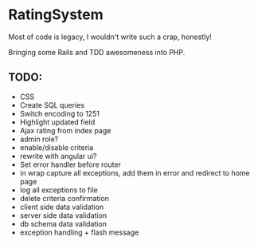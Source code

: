 RatingSystem
============

Most of code is legacy, I wouldn't write such a crap, honestly!

Bringing some Rails and TDD awesomeness into PHP.

## TODO:
  * CSS
  * Create SQL queries
  * Switch encoding to 1251
  * Highlight updated field
  * Ajax rating from index page
  * admin role?
  * enable/disable criteria
  * rewrite with angular ui?
  * Set error handler before router
  * in wrap capture all exceptions, add them in error and redirect to home page
  * log all exceptions to file
  * delete criteria confirmation
  * client side data validation
  * server side data validation
  * db schema data validation
  * exception handling + flash message